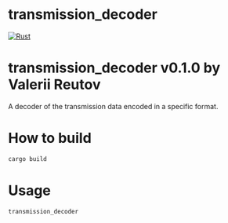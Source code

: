 # transmission_decoder

[![Rust](https://github.com/valeriyr/transmission_decoder/actions/workflows/rust.yml/badge.svg?branch=main&event=push)](https://github.com/valeriyr/transmission_decoder/actions/workflows/rust.yml)

# transmission_decoder v0.1.0 by Valerii Reutov

A decoder of the transmission data encoded in a specific format.

# How to build

```bash
cargo build
```

# Usage

```bash
transmission_decoder
```
